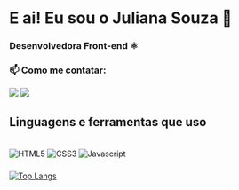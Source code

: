 # E ai! Eu sou o Juliana Souza 👋
### Desenvolvedora Front-end ⚛️

###
### 📫 Como me contatar:
<div>
 
  <a href = "mailto:juliana.cordeiro034@gmail.com"><img src="https://img.shields.io/badge/Gmail-D14836?style=for-the-badge&logo=gmail&logoColor=white" target="_blank"></a>
  <a href="https://www.linkedin.com/in/juliana-cordeiro-souza-97b9131b4/" target="_blank"><img src="https://img.shields.io/badge/-LinkedIn-%230077B5?style=for-the-badge&logo=linkedin&logoColor=white" target="_blank"></a> 
</div>

## Linguagens e ferramentas que uso

<div style="display: inline_block"><br> 
  <img align="center" alt="HTML5" height="" width="" src="https://img.shields.io/badge/HTML5-E34F26?style=for-the-badge&logo=html5&logoColor=white">
  <img align="center" alt="CSS3" height="" width="" src="https://img.shields.io/badge/CSS3-1572B6?style=for-the-badge&logo=css3&logoColor=white">
  <img align="center" alt="Javascript" height="" width="" src="https://img.shields.io/badge/JavaScript-323330?style=for-the-badge&logo=javascript&logoColor=F7DF1E">
</div>

###


[![Top Langs](https://github-readme-stats.vercel.app/api/top-langs/?username=Behelit-Ju&theme=github_dark&show_icons=true)](https://github.com/anuraghazra/github-readme-stats)

